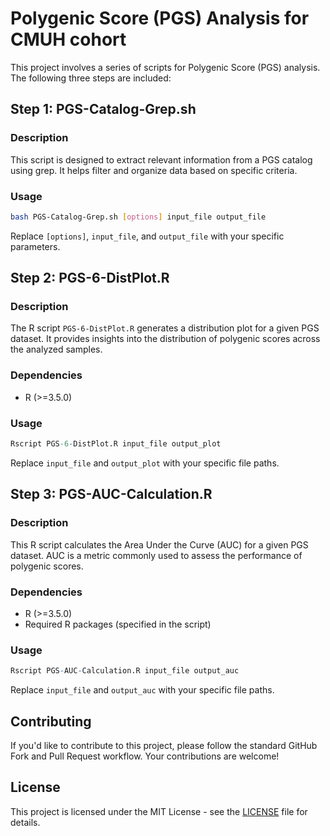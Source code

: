 # Polygenic Score (PGS) Analysis for CMUH cohort

This project involves a series of scripts for Polygenic Score (PGS) analysis. The following three steps are included:

## Step 1: PGS-Catalog-Grep.sh

### Description

This script is designed to extract relevant information from a PGS catalog using grep. It helps filter and organize data based on specific criteria.

### Usage

```bash
bash PGS-Catalog-Grep.sh [options] input_file output_file
```

Replace `[options]`, `input_file`, and `output_file` with your specific parameters.

## Step 2: PGS-6-DistPlot.R

### Description

The R script `PGS-6-DistPlot.R` generates a distribution plot for a given PGS dataset. It provides insights into the distribution of polygenic scores across the analyzed samples.

### Dependencies

- R (>=3.5.0)

### Usage

```R
Rscript PGS-6-DistPlot.R input_file output_plot
```

Replace `input_file` and `output_plot` with your specific file paths.

## Step 3: PGS-AUC-Calculation.R

### Description

This R script calculates the Area Under the Curve (AUC) for a given PGS dataset. AUC is a metric commonly used to assess the performance of polygenic scores.

### Dependencies

- R (>=3.5.0)
- Required R packages (specified in the script)

### Usage

```R
Rscript PGS-AUC-Calculation.R input_file output_auc
```

Replace `input_file` and `output_auc` with your specific file paths.

## Contributing

If you'd like to contribute to this project, please follow the standard GitHub Fork and Pull Request workflow. Your contributions are welcome!

## License

This project is licensed under the MIT License - see the [LICENSE](LICENSE) file for details.
